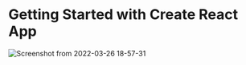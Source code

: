 # Getting Started with Create React App
![Screenshot from 2022-03-26 18-57-31](https://user-images.githubusercontent.com/61195602/160247608-9887c31d-99ab-4ec6-936e-b155dd86a0bc.png)
